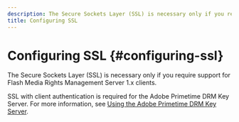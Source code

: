 ```yaml
---
description: The Secure Sockets Layer (SSL) is necessary only if you require support for Flash Media Rights Management Server 1.x clients.
title: Configuring SSL
---
```


# Configuring SSL {#configuring-ssl}

The Secure Sockets Layer (SSL) is necessary only if you require support for Flash Media Rights Management Server 1.x clients.

SSL with client authentication is required for the Adobe Primetime DRM Key Server. For more information, see [Using the Adobe Primetime DRM Key Server](../../using-the-drm-key-server/requirements.md).
